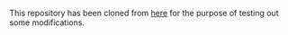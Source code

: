 This repository has been cloned from [here](https://github.com/pachterlab/kallisto) for the purpose of testing out some modifications.

